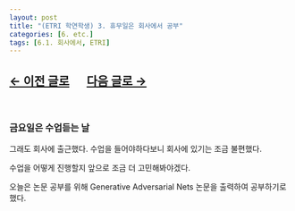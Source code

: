 ```yaml
---
layout: post
title: "(ETRI 학연학생) 3. 휴무일은 회사에서 공부"
categories: [6. etc.]
tags: [6.1. 회사에서, ETRI]
---
```


## [←  이전 글로](https://maizer2.github.io/6.%20etc2022/2022/03/03/(ETRI-학연학생)-2.-기숙사로.html) 　 [다음 글로 →](https://maizer2.github.io/6.%20etc2022/2022/03/07/(ETRI-학연학생)-4.-둘째주-월요일의-회의.html)

<br/>

### 금요일은 수업듣는 날

그래도 회사에 출근했다. 수업을 들어야하다보니 회사에 있기는 조금 불편했다.

수업을 어떻게 진행할지 앞으로 조금 더 고민해봐야겠다.

오늘은 논문 공부를 위해 Generative Adversarial Nets 논문을 출력하여 공부하기로 했다.

